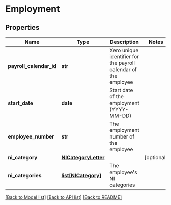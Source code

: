 # Employment

## Properties
Name | Type | Description | Notes
------------ | ------------- | ------------- | -------------
**payroll_calendar_id** | **str** | Xero unique identifier for the payroll calendar of the employee | 
**start_date** | **date** | Start date of the employment (YYYY-MM-DD) | 
**employee_number** | **str** | The employment number of the employee | 
**ni_category** | [**NICategoryLetter**](NICategoryLetter.md) |  | [optional] 
**ni_categories** | [**list[NICategory]**](NICategory.md) | The employee&#39;s NI categories | 

[[Back to Model list]](../README.md#documentation-for-models) [[Back to API list]](../README.md#documentation-for-api-endpoints) [[Back to README]](../README.md)


